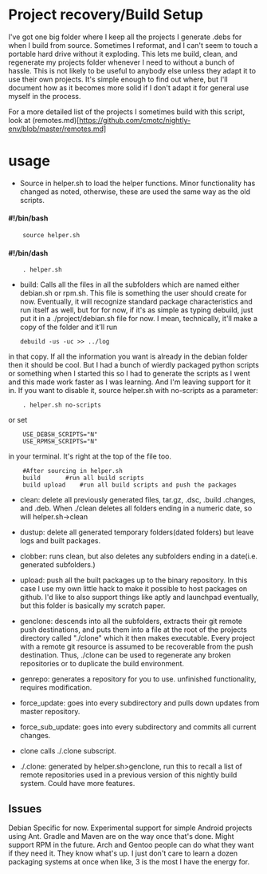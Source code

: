 Project recovery/Build Setup
============================
I've got one big folder where I keep all the projects I generate .debs for when
I build from source. Sometimes I reformat, and I can't seem to touch a portable
hard drive without it exploding. This lets me build, clean, and regenerate my
projects folder whenever I need to without a bunch of hassle. This is not likely
to be useful to anybody else unless they adapt it to use their own projects.
It's simple enough to find out where, but I'll document how as it becomes more
solid if I don't adapt it for general use myself in the process.

For a more detailed list of the projects I sometimes build with this script,
look at (remotes.md)[https://github.com/cmotc/nightly-env/blob/master/remotes.md]

usage
=====

  * Source in helper.sh to load the helper functions. Minor functionality has
changed as noted, otherwise, these are used the same way as the old scripts.

#### #!/bin/bash

        source helper.sh

#### #!/bin/dash

        . helper.sh

  * build: Calls all the files in all the subfolders which are named either
debian.sh or rpm.sh. This file is something the user should create for now.
Eventually, it will recognize standard package characteristics and run itself
as well, but for for now, if it's as simple as typing debuild, just put it in
a ./project/debian.sh file for now. I mean, technically, it'll make a copy of
the folder and it'll run

        debuild -us -uc >> ../log

in that copy. If all the information you want is already in the debian folder
then it should be cool. But I had a bunch of wierdly packaged python scripts or
something when I started this so I had to generate the scripts as I went and
this made work faster as I was learning. And I'm leaving support for it in. If
you want to disable it, source helper.sh with no-scripts as a parameter:

        . helper.sh no-scripts

or set 

        USE_DEBSH_SCRIPTS="N"
        USE_RPMSH_SCRIPTS="N"

in your terminal. It's right at the top of the file too.

        #After sourcing in helper.sh
        build		#run all build scripts
        build upload 	#run all build scripts and push the packages

  * clean: delete all previously generated files, tar.gz, .dsc, .build .changes,
and .deb. When ./clean deletes all folders ending in a numeric date, so will
helper.sh->clean

  * dustup: delete all generated temporary folders(dated folders) but leave
logs and built packages.

  * clobber: runs clean, but also deletes any subfolders ending in a date(i.e.
generated subfolders.)

  * upload: push all the built packages up to the binary repository. In this
case I use my own little hack to make it possible to host packages on github.
I'd like to also support things like aptly and launchpad eventually, but this
folder is basically my scratch paper.

  * genclone: descends into all the subfolders, extracts their git remote
push destinations, and puts them into a file at the root of the projects
directory called "./clone" which it then makes executable. Every project with
a remote git resource is assumed to be recoverable from the push destination.
Thus, ./clone can be used to regenerate any broken repositories or to duplicate
the build environment.

  * genrepo: generates a repository for you to use. unfinished functionality,
requires modification.

  * force\_update: goes into every subdirectory and pulls down updates from
master repository.

  * force\_sub\_update: goes into every subdirectory and commits all current
changes.

  * clone calls ./.clone subscript.

  * ./.clone: generated by helper.sh>genclone, run this to recall a list of
remote repositories used in a previous version of this nightly build system.
Could have more features.

Issues
------

Debian Specific for now. Experimental support for simple Android projects using
Ant. Gradle and Maven are on the way once that's done. Might support RPM in the
future. Arch and Gentoo people can do what they want if they need it. They know
what's up. I just don't care to learn a dozen packaging systems at once when 
like, 3 is the most I have the energy for.
